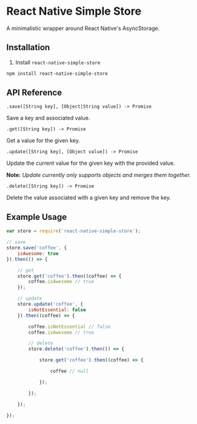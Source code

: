 # React Native Simple Store

A minimalistic wrapper around React Native's AsyncStorage.

## Installation

1. Install `react-native-simple-store`

```bash
npm install react-native-simple-store
```

## API Reference

`.save([String key], [Object|String value]) -> Promise`

Save a key and associated value.

`.get([String key]) -> Promise`

Get a value for the given key.

`.update([String key], [Object value]) -> Promise`

Update the current value for the given key with the provided value.

**Note:** *Update currently only supports objects and merges them together.*

`.delete([String key]) -> Promise`

Delete the value associated with a given key and remove the key.

## Example Usage

```javascript
var store = require('react-native-simple-store');

// save
store.save('coffee', {
	isAwesome: true
}).then(() => {

	// get
	store.get('coffee').then((coffee) => {
		coffee.isAwesome // true
	});

	// update
	store.update('coffee', {
		isNotEssential: false
	}).then((coffee) => {

		coffee.isNotEssential // false
		coffee.isAwesome // true

		// delete
		store.delete('coffee').then(() => {

			store.get('coffee').then((coffee) => {

				coffee // null

			});

		});

	});

});
```
